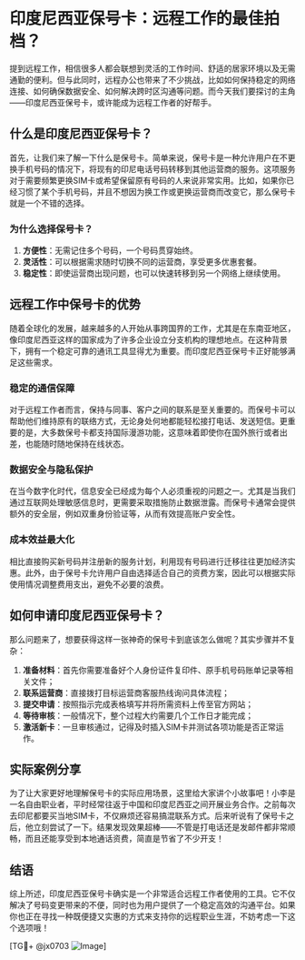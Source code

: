 # 印度尼西亚保号卡：远程工作的最佳拍档？

提到远程工作，相信很多人都会联想到灵活的工作时间、舒适的居家环境以及无需通勤的便利。但与此同时，远程办公也带来了不少挑战，比如如何保持稳定的网络连接、如何确保数据安全、如何解决跨时区沟通等问题。而今天我们要探讨的主角——印度尼西亚保号卡，或许能成为远程工作者的好帮手。

## 什么是印度尼西亚保号卡？

首先，让我们来了解一下什么是保号卡。简单来说，保号卡是一种允许用户在不更换手机号码的情况下，将现有的印尼电话号码转移到其他运营商的服务。这项服务对于需要频繁更换SIM卡或希望保留原有号码的人来说非常实用。比如，如果你已经习惯了某个手机号码，并且不想因为换工作或更换运营商而改变它，那么保号卡就是一个不错的选择。

### 为什么选择保号卡？

1. **方便性**：无需记住多个号码，一个号码贯穿始终。
2. **灵活性**：可以根据需求随时切换不同的运营商，享受更多优惠套餐。
3. **稳定性**：即使运营商出现问题，也可以快速转移到另一个网络上继续使用。

## 远程工作中保号卡的优势

随着全球化的发展，越来越多的人开始从事跨国界的工作，尤其是在东南亚地区，像印度尼西亚这样的国家成为了许多企业设立分支机构的理想地点。在这种背景下，拥有一个稳定可靠的通讯工具显得尤为重要。而印度尼西亚保号卡正好能够满足这些需求。

### 稳定的通信保障

对于远程工作者而言，保持与同事、客户之间的联系是至关重要的。而保号卡可以帮助他们维持原有的联络方式，无论身处何地都能轻松接打电话、发送短信。更重要的是，大多数保号卡都支持国际漫游功能，这意味着即使你在国外旅行或者出差，也能随时随地保持在线状态。

### 数据安全与隐私保护

在当今数字化时代，信息安全已经成为每个人必须重视的问题之一。尤其是当我们通过互联网处理敏感信息时，更需要采取措施防止数据泄露。而保号卡通常会提供额外的安全层，例如双重身份验证等，从而有效提高账户安全性。

### 成本效益最大化

相比直接购买新号码并注册新的服务计划，利用现有号码进行迁移往往更加经济实惠。此外，由于保号卡允许用户自由选择适合自己的资费方案，因此可以根据实际使用情况调整费用支出，避免不必要的浪费。

## 如何申请印度尼西亚保号卡？

那么问题来了，想要获得这样一张神奇的保号卡到底该怎么做呢？其实步骤并不复杂：

1. **准备材料**：首先你需要准备好个人身份证件复印件、原手机号码账单记录等相关文件；
2. **联系运营商**：直接拨打目标运营商客服热线询问具体流程；
3. **提交申请**：按照指示完成表格填写并将所需资料上传至官方网站；
4. **等待审核**：一般情况下，整个过程大约需要几个工作日才能完成；
5. **激活新卡**：一旦审核通过，记得及时插入SIM卡并测试各项功能是否正常运作。

## 实际案例分享

为了让大家更好地理解保号卡的实际应用场景，这里给大家讲个小故事吧！小李是一名自由职业者，平时经常往返于中国和印度尼西亚之间开展业务合作。之前每次去印尼都要买当地SIM卡，不仅麻烦还容易搞混联系方式。后来听说有了保号卡之后，他立刻尝试了一下。结果发现效果超棒——不管是打电话还是发邮件都非常顺畅，而且还能享受到本地通话资费，简直是节省了不少开支！

## 结语

综上所述，印度尼西亚保号卡确实是一个非常适合远程工作者使用的工具。它不仅解决了号码变更带来的不便，同时也为用户提供了一个稳定高效的沟通平台。如果你也正在寻找一种既便捷又实惠的方式来支持你的远程职业生涯，不妨考虑一下这个选项哦！

[TG💪+ @jx0703 ![Image](https://github.com/user-attachments/assets/dbca1d08-cadb-493c-b0ec-ad6f7a83f270)]